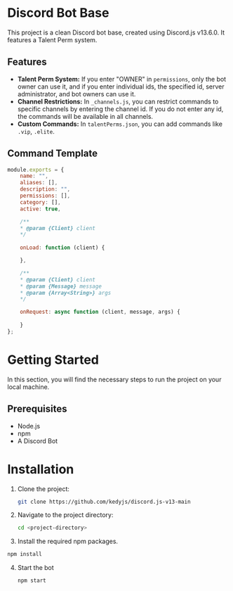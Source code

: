 # Discord Bot Base

This project is a clean Discord bot base, created using Discord.js v13.6.0. It features a Talent Perm system.

## Features

- **Talent Perm System:** If you enter "OWNER" in `permissions`, only the bot owner can use it, and if you enter individual ids, the specified id, server administrator, and bot owners can use it.
- **Channel Restrictions:** In `_channels.js`, you can restrict commands to specific channels by entering the channel id. If you do not enter any id, the commands will be available in all channels.
- **Custom Commands:** In `talentPerms.json`, you can add commands like `.vip`, `.elite`.

## Command Template

```js
module.exports = {
    name: "",
    aliases: [],
    description: "",
    permissions: [],
    category: [],
    active: true,

    /**
    * @param {Client} client 
    */
   
    onLoad: function (client) {

    },

    /**
    * @param {Client} client 
    * @param {Message} message 
    * @param {Array<String>} args 
    */

    onRequest: async function (client, message, args) {
    
    }
};
```

# Getting Started
In this section, you will find the necessary steps to run the project on your local machine.

## Prerequisites
- Node.js
- npm
- A Discord Bot

# Installation
1. Clone the project:
   ```sh
   git clone https://github.com/kedyjs/discord.js-v13-main
    ```
2. Navigate to the project directory:
   ```sh
   cd <project-directory>
    ```
3. Install the required npm packages.
  ```sh
  npm install
  ```
4. Start the bot
   ```sh
   npm start
```
